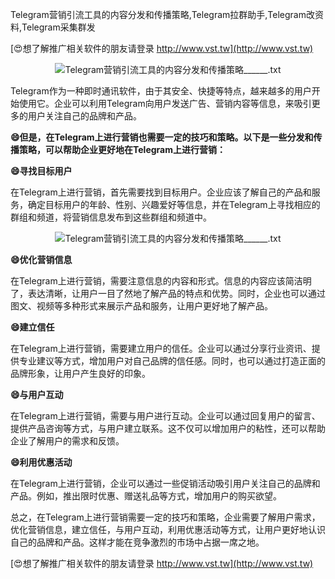 Telegram营销引流工具的内容分发和传播策略,Telegram拉群助手,Telegram改资料,Telegram采集群发

[😍想了解推广相关软件的朋友请登录 http://www.vst.tw](http://www.vst.tw)

 <center><img src="https://vst.tw/MP4/tuiguang/png/5.png" alt="Telegram营销引流工具的内容分发和传播策略______.txt"></center>

Telegram作为一种即时通讯软件，由于其安全、快捷等特点，越来越多的用户开始使用它。企业可以利用Telegram向用户发送广告、营销内容等信息，来吸引更多的用户关注自己的品牌和产品。

**😄但是，在Telegram上进行营销也需要一定的技巧和策略。以下是一些分发和传播策略，可以帮助企业更好地在Telegram上进行营销：**

**😄寻找目标用户**

在Telegram上进行营销，首先需要找到目标用户。企业应该了解自己的产品和服务，确定目标用户的年龄、性别、兴趣爱好等信息，并在Telegram上寻找相应的群组和频道，将营销信息发布到这些群组和频道中。

 <center><img src="https://vst.tw/MP4/tuiguang/png/2.png" alt="Telegram营销引流工具的内容分发和传播策略______.txt"></center>

**😄优化营销信息**

在Telegram上进行营销，需要注意信息的内容和形式。信息的内容应该简洁明了，表达清晰，让用户一目了然地了解产品的特点和优势。同时，企业也可以通过图文、视频等多种形式来展示产品和服务，让用户更好地了解产品。

**😄建立信任**

在Telegram上进行营销，需要建立用户的信任。企业可以通过分享行业资讯、提供专业建议等方式，增加用户对自己品牌的信任感。同时，也可以通过打造正面的品牌形象，让用户产生良好的印象。

**😄与用户互动**

在Telegram上进行营销，需要与用户进行互动。企业可以通过回复用户的留言、提供产品咨询等方式，与用户建立联系。这不仅可以增加用户的粘性，还可以帮助企业了解用户的需求和反馈。

**😄利用优惠活动**

在Telegram上进行营销，企业可以通过一些促销活动吸引用户关注自己的品牌和产品。例如，推出限时优惠、赠送礼品等方式，增加用户的购买欲望。

总之，在Telegram上进行营销需要一定的技巧和策略，企业需要了解用户需求，优化营销信息，建立信任，与用户互动，利用优惠活动等方式，让用户更好地认识自己的品牌和产品。这样才能在竞争激烈的市场中占据一席之地。

[😍想了解推广相关软件的朋友请登录 http://www.vst.tw](http://www.vst.tw)



